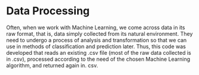 # Data Processing

Often, when we work with Machine Learning, we come across data in its raw format, that is, data simply collected from its natural environment. They need to undergo a process of analysis and transformation so that we can use in methods of classification and prediction later.
Thus, this code was developed that reads an existing .csv file (most of the raw data collected is in .csv), processed according to the need of the chosen Machine Learning algorithm, and returned again in. csv.
